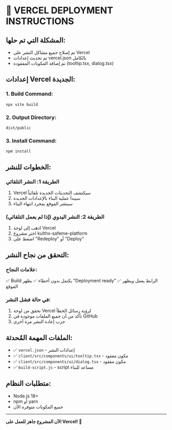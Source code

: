 # 🚀 VERCEL DEPLOYMENT INSTRUCTIONS

## المشكلة التي تم حلها:
- تم إصلاح جميع مشاكل النشر على Vercel
- تم تحديث إعدادات vercel.json بالكامل
- تم إضافة المكونات المفقودة (tooltip.tsx, dialog.tsx)

## إعدادات Vercel الجديدة:

### 1. Build Command:
```
npx vite build
```

### 2. Output Directory:
```
dist/public
```

### 3. Install Command:
```
npm install
```

## الخطوات للنشر:

### الطريقة 1: النشر التلقائي
1. Vercel سيكتشف التحديثات الجديدة تلقائياً
2. سيبدأ عملية البناء بالإعدادات الجديدة
3. سينشر الموقع بمجرد انتهاء البناء

### الطريقة 2: النشر اليدوي (إذا لم يعمل التلقائي)
1. اذهب إلى لوحة Vercel
2. اختر مشروع kulthx-safeme-platform
3. اضغط على "Redeploy" أو "Deploy"

## التحقق من نجاح النشر:

### علامات النجاح:
✅ Build يكتمل بدون أخطاء
✅ يظهر "Deployment ready"
✅ الرابط يعمل ويظهر الموقع

### في حالة فشل النشر:
1. تحقق من لوحة Vercel لرؤية رسائل الخطأ
2. تأكد من أن جميع الملفات موجودة في GitHub
3. جرب إعادة النشر مرة أخرى

## الملفات المهمة المُحدثة:

- ✅ `vercel.json` - إعدادات النشر
- ✅ `client/src/components/ui/tooltip.tsx` - مكون مفقود
- ✅ `client/src/components/ui/dialog.tsx` - مكون مفقود
- ✅ `build-script.js` - script مساعد للبناء

## متطلبات النظام:
- Node.js 18+
- npm أو yarn
- جميع المكونات متوفرة الآن

---

**الآن المشروع جاهز للعمل على Vercel! 🎉**